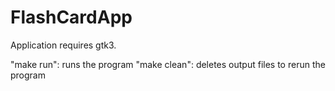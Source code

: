 # FlashCardApp

Application requires gtk3.

"make run": runs the program
"make clean": deletes output files to rerun the program
